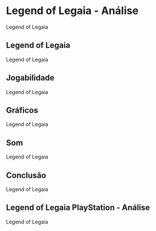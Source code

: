---
---

# Legend of Legaia - Análise

Legend of Legaia

## Legend of Legaia

Legend of Legaia

## Jogabilidade

Legend of Legaia

## Gráficos

Legend of Legaia

## Som

Legend of Legaia

## Conclusão

Legend of Legaia

## Legend of Legaia PlayStation - Análise

Legend of Legaia

